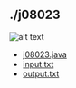 ## ./j08023
![alt text](image.png)

- [j08023.java](j08023.java)
- [input.txt](input.txt)
- [output.txt](output.txt)
